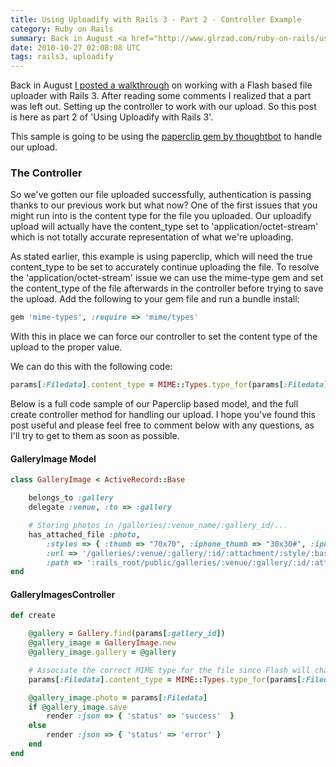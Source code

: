 ```yaml
---
title: Using Uploadify with Rails 3 - Part 2 - Controller Example
category: Ruby on Rails
summary: Back in August <a href="http://www.glrzad.com/ruby-on-rails/using-uploadify-with-rails-3/" title="Using Uploadify with Rails 3">I posted a walkthrough</a> on working with a Flash based file uploader with Rails 3. After reading some comments I realized that a part was left out.  Setting up the controller to work with our upload. So this post is here as part 2 of 'Using Uploadify with Rails 3'.
date: 2010-10-27 02:08:08 UTC
tags: rails3, uploadify
---
```


Back in August <a href="http://www.glrzad.com/ruby-on-rails/using-uploadify-with-rails-3/" title="Using Uploadify with Rails 3">I posted a walkthrough</a> on working with a Flash based file uploader with Rails 3. After reading some comments I realized that a part was left out.  Setting up the controller to work with our upload. So this post is here as part 2 of 'Using Uploadify with Rails 3'.

This sample is going to be using the <a href="http://github.com/thoughtbot/paperclip" title="paperclip by thoughtbot">paperclip gem by thoughtbot</a> to handle our upload.

### The Controller
So we've gotten our file uploaded successfully, authentication is passing thanks to our previous work but what now? One of the first issues that you might run into is the content type for the file you uploaded.  Our uploadify upload will actually have the content_type set to 'application/octet-stream' which is not totally accurate representation of what we're uploading.

As stated earlier, this example is using paperclip, which will need the true content_type to be set to accurately continue uploading the file.  To resolve the 'application/octet-stream' issue we can use the mime-type gem and set the content_type of the file afterwards in the controller before trying to save the upload. Add the following to your gem file and run a bundle install:

``` ruby
gem 'mime-types', :require => 'mime/types'
```

With this in place we can force our controller to set the content type of the upload to the proper value.

We can do this with the following code:

``` ruby
params[:Filedata].content_type = MIME::Types.type_for(params[:Filedata].original_filename).to_s
```

Below is a full code sample of our Paperclip based model, and the full create controller method for handling our upload.  I hope you've found this post useful and please feel free to comment below with any questions, as I'll try to get to them as soon as possible.

#### GalleryImage Model

``` ruby
class GalleryImage < ActiveRecord::Base

	belongs_to :gallery
	delegate :venue, :to => :gallery

	# Storing photos in /galleries/:venue_name/:gallery_id/...
	has_attached_file :photo,
		:styles => { :thumb => "70x70", :iphone_thumb => "30x30#", :iphone_full => "320x480" },
		:url => '/galleries/:venue/:gallery/:id/:attachment/:style/:basename.:extension',
		:path => ':rails_root/public/galleries/:venue/:gallery/:id/:attachment/:style/:basename.:extension'
end
```

#### GalleryImagesController


``` ruby
def create

	@gallery = Gallery.find(params[:gallery_id])
	@gallery_image = GalleryImage.new
	@gallery_image.gallery = @gallery

	# Associate the correct MIME type for the file since Flash will change it
	params[:Filedata].content_type = MIME::Types.type_for(params[:Filedata].original_filename).to_s

	@gallery_image.photo = params[:Filedata]
    if @gallery_image.save
		render :json => { 'status' => 'success'  }
	else
		render :json => { 'status' => 'error' }
	end
end
```
